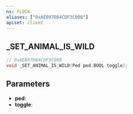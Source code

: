 ```yaml
---
ns: FLOCK
aliases: ["0xAEB97D84CDF3C00B"]
apiset: client
---
```

## _SET_ANIMAL_IS_WILD

```c
// 0xAEB97D84CDF3C00B
void _SET_ANIMAL_IS_WILD(Ped ped,BOOL toggle);
```


## Parameters
* **ped**:
* **toggle**: